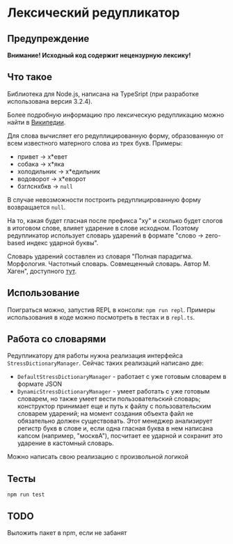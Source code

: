 # Лексический редупликатор

## Предупреждение
**Внимание! Исходный код содержит нецензурную лексику!**

## Что такое
Библиотека для Node.js, написана на TypeSript (при разработке использована версия 3.2.4).

Более подробную информацию про лексическую редупликацию можно найти в [Википедии](https://ru.wikipedia.org/wiki/%D0%A0%D0%B5%D0%B4%D1%83%D0%BF%D0%BB%D0%B8%D0%BA%D0%B0%D1%86%D0%B8%D1%8F_%D0%B2_%D1%80%D1%83%D1%81%D1%81%D0%BA%D0%BE%D0%BC_%D1%8F%D0%B7%D1%8B%D0%BA%D0%B5).

Для слова вычисляет его редуплицированную форму, образованную от всем известного матерного слова из трех букв. Примеры:
* привет -> х\*евет
* собака -> х\*яка
* холодильник -> х\*едильник
* водоворот -> х\*еворот
* бзглснхбкв -> `null`

В случае невозможности построить редуплицированную форму возвращается `null`.

На то, какая будет гласная после префикса "ху" и сколько будет слогов в итоговом слове, влияет ударение в слове исходном. Поэтому редупликатор использует словарь ударений в формате "слово -> zero-based индекс ударной буквы".

Словарь ударений составлен из словаря "Полная парадигма. Морфология. Частотный словарь. Совмещенный словарь. Автор М. Хаген", доступного [тут](http://www.speakrus.ru/dict/).

## Использование
Поиграться можно, запустив REPL в консоли: `npm run repl`.
Примеры использования в коде можно посмотреть в тестах и в `repl.ts`.

## Работа со словарями
Редупликатору для работы нужна реализация интерфейса `StressDictionaryManager`. Сейчас таких реализаций написано две:
* `DefaultStressDictionaryManager` - работает с уже готовым словарем в формате JSON
* `DynamicStressDictionaryManager` - умеет работать с уже готовым словарем, но также умеет вести пользовательский словарь; конструктор принимает еще и путь к файлу с пользовательским словарем ударений; на момент создания объекта файл не обязательно должен существовать. Этот менеджер анализирует регистр букв в слове и, если одна гласная буква в нем написана капсом (например, "москвА"), посчитает ее ударной и сохранит это ударение в кастомный словарь.

Можно написать свою реализацию с произвольной логикой

## Тесты
`npm run test`

## TODO
Выложить пакет в npm, если не забанят
